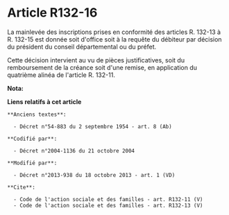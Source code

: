 # Article R132-16

La mainlevée des inscriptions prises en conformité des articles R. 132-13 à R. 132-15 est donnée soit d'office soit à la
requête du débiteur par décision du président du conseil départemental ou du préfet. 

Cette décision intervient au vu de pièces justificatives, soit du remboursement de la créance soit d'une remise, en
application du quatrième alinéa de l'article R. 132-11.

**Nota:**



**Liens relatifs à cet article**

	**Anciens textes**:

	  - Décret n°54-883 du 2 septembre 1954 - art. 8 (Ab)

	**Codifié par**:

	  - Décret n°2004-1136 du 21 octobre 2004

	**Modifié par**:

	  - Décret n°2013-938 du 18 octobre 2013 - art. 1 (VD)

	**Cite**:

	  - Code de l'action sociale et des familles - art. R132-11 (V)
	  - Code de l'action sociale et des familles - art. R132-13 (V)
